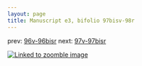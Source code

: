 ```yaml
---
layout: page
title: Manuscript e3, bifolio 97bisv-98r
---
```


prev: [96v-96bisr](../96v-96bisr/) next: [97v-97bisr](../97v-97bisr/)



[![Linked to zoomble image](http://www.homermultitext.org/iipsrv?IIIF=/project/homer/pyramidal/deepzoom/hmt/e3bifolio/v1/E3_97bisv_98r.tif/full/2000,/0/default.jpg)](http://www.homermultitext.org/ict2/?urn=urn:cite2:hmt:e3bifolio.v1:E3_97bisv_98r)


